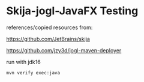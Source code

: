 # Skija-jogl-JavaFX Testing

references/copied resources from:

https://github.com/JetBrains/skija

https://github.com/jzy3d/jogl-maven-deployer



run with jdk16

```console
mvn verify exec:java
```